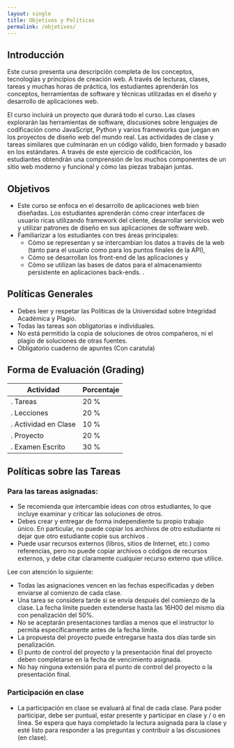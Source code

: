 ```yaml
---
layout: single
title: Objetivos y Políticas
permalink: /objetivos/
---
```


## Introducción

Este curso presenta una descripción completa de los conceptos, tecnologías y principios de creación web. A través de lecturas, clases, tareas y muchas horas de práctica, los estudiantes aprenderán los conceptos, herramientas de software y técnicas utilizadas en el diseño y desarrollo de aplicaciones web.

El curso incluirá un proyecto que durará todo el curso. Las clases explorarán las herramientas de software, discusiones sobre lenguajes de codificación como JavaScript, Python y varios frameworks que juegan en los proyectos de diseño web del mundo real. Las actividades de clase y tareas similares que culminarán en un código válido, bien formado y basado en los estándares. A través de este ejercicio de codificación, los estudiantes obtendrán una comprensión de los muchos componentes de un sitio web moderno y funcional y cómo las piezas trabajan juntas.


## Objetivos

 - Este curso se enfoca en el desarrollo de aplicaciones web bien diseñadas. Los estudiantes aprenderán cómo crear interfaces de usuario ricas utilizando framework del cliente, desarrollar servicios web y utilizar patrones de diseño en sus aplicaciones de software web. 
 - Familiarizar a los estudiantes con tres áreas principales:
   - Cómo se representan y se intercambian los datos a través de la web (tanto para el usuario como para los puntos finales de la API), 
   - Cómo se desarrollan los front-end de las aplicaciones y 
   - Cómo se utilizan las bases de datos para el almacenamiento persistente en aplicaciones back-ends.
.
 
 
## Políticas Generales

 - Debes leer y respetar las Políticas de la Universidad sobre Integridad Académica y Plagio.
 - Todas las tareas son obligatorias e individuales.
 - No está permitido la copia de soluciones de otros compañeros, ni el plagio de soluciones de otras fuentes.
 - Obligatorio cuaderno de apuntes (Con caratula)


## Forma de Evaluación (Grading) 

 Actividad            | Porcentaje
 -------------------- | ------------
 . Tareas             |         20 %
 . Lecciones          |         20 %
 . Actividad en Clase |         10 %
 . Proyecto           |         20 %
 . Examen Escrito     |         30 %


## Políticas sobre las Tareas

### Para las tareas asignadas:

 - Se recomienda que intercambie ideas con otros estudiantes, lo que incluye examinar y criticar las soluciones de otros. 
 - Debes crear y entregar de forma independiente tu propio trabajo único. En particular, no puede copiar los archivos de otro estudiante ni dejar que otro estudiante copie sus archivos . 
 - Puede usar recursos externos (libros, sitios de Internet, etc.) como referencias, pero no puede copiar archivos o códigos de recursos externos, y debe citar claramente cualquier recurso externo que utilice.

Lee con atención lo siguiente:
 
 - Todas las asignaciones vencen en las fechas especificadas y deben enviarse al comienzo de cada clase.
 - Una tarea se considera tarde si se envía después del comienzo de la clase. La fecha límite pueden extenderse hasta las 16H00 del mismo día con penalización del 50%.
 - No se aceptarán presentaciones tardías a menos que el instructor lo permita específicamente antes de la fecha límite.
 - La propuesta del proyecto puede entregarse hasta dos días tarde sin penalización.
 - El punto de control del proyecto y la presentación final del proyecto deben completarse en la fecha de vencimiento asignada. 
 - No hay ninguna extensión para el punto de control del proyecto o la presentación final.

### Participación en clase

 - La participación en clase se evaluará al final de cada  clase. Para poder participar, debe ser puntual, estar presente y participar en clase y / o en línea. Se espera que haya completado la lectura asignada para la clase y esté listo para responder a las preguntas y contribuir a las discusiones (en clase).
